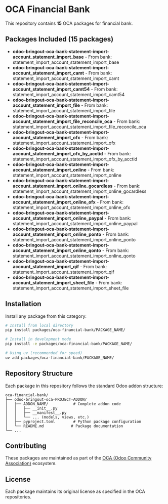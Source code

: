 # OCA Financial Bank

This repository contains **15** OCA packages for financial bank.

## Packages Included (15 packages)

- **odoo-bringout-oca-bank-statement-import-account_statement_import_base** - From bank: statement_import_account_statement_import_base
- **odoo-bringout-oca-bank-statement-import-account_statement_import_camt** - From bank: statement_import_account_statement_import_camt
- **odoo-bringout-oca-bank-statement-import-account_statement_import_camt54** - From bank: statement_import_account_statement_import_camt54
- **odoo-bringout-oca-bank-statement-import-account_statement_import_file** - From bank: statement_import_account_statement_import_file
- **odoo-bringout-oca-bank-statement-import-account_statement_import_file_reconcile_oca** - From bank: statement_import_account_statement_import_file_reconcile_oca
- **odoo-bringout-oca-bank-statement-import-account_statement_import_ofx** - From bank: statement_import_account_statement_import_ofx
- **odoo-bringout-oca-bank-statement-import-account_statement_import_ofx_by_acctid** - From bank: statement_import_account_statement_import_ofx_by_acctid
- **odoo-bringout-oca-bank-statement-import-account_statement_import_online** - From bank: statement_import_account_statement_import_online
- **odoo-bringout-oca-bank-statement-import-account_statement_import_online_gocardless** - From bank: statement_import_account_statement_import_online_gocardless
- **odoo-bringout-oca-bank-statement-import-account_statement_import_online_ofx** - From bank: statement_import_account_statement_import_online_ofx
- **odoo-bringout-oca-bank-statement-import-account_statement_import_online_paypal** - From bank: statement_import_account_statement_import_online_paypal
- **odoo-bringout-oca-bank-statement-import-account_statement_import_online_ponto** - From bank: statement_import_account_statement_import_online_ponto
- **odoo-bringout-oca-bank-statement-import-account_statement_import_online_qonto** - From bank: statement_import_account_statement_import_online_qonto
- **odoo-bringout-oca-bank-statement-import-account_statement_import_qif** - From bank: statement_import_account_statement_import_qif
- **odoo-bringout-oca-bank-statement-import-account_statement_import_sheet_file** - From bank: statement_import_account_statement_import_sheet_file


## Installation

Install any package from this category:

```bash
# Install from local directory
pip install packages/oca-financial-bank/PACKAGE_NAME/

# Install in development mode  
pip install -e packages/oca-financial-bank/PACKAGE_NAME/

# Using uv (recommended for speed)
uv add packages/oca-financial-bank/PACKAGE_NAME/
```

## Repository Structure

Each package in this repository follows the standard Odoo addon structure:

```
oca-financial-bank/
├── odoo-bringout-oca-PROJECT-ADDON/
│   ├── ADDON_NAME/           # Complete addon code
│   │   ├── __init__.py
│   │   ├── __manifest__.py
│   │   └── ... (models, views, etc.)
│   ├── pyproject.toml        # Python package configuration
│   └── README.md            # Package documentation
└── ...
```

## Contributing

These packages are maintained as part of the [OCA (Odoo Community Association)](https://github.com/OCA) ecosystem.

## License

Each package maintains its original license as specified in the OCA repositories.
